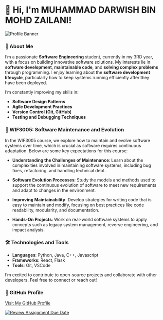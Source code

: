 # 👋 Hi, I'm MUHAMMAD DARWISH BIN MOHD ZAILANI!

![Profile Banner](https://github.com/darwishz/darwishz/blob/main/Passport-size%20picture.png)

### 🚀 About Me
I’m a passionate **Software Engineering** student, currently in my 3RD year, with a focus on building innovative software solutions. My interests lie in **software development**, **maintainable code**, and **solving complex problems** through programming. I enjoy learning about the **software development lifecycle**, particularly how to keep systems running efficiently after they have been deployed.

I’m constantly improving my skills in:
- **Software Design Patterns**
- **Agile Development Practices**
- **Version Control (Git, GitHub)**
- **Testing and Debugging Techniques**

### 📘 WIF3005: Software Maintenance and Evolution

In the WIF3005 course, we explore how to maintain and evolve software systems over time, which is crucial as software requires continuous adaptation. Below are some key expectations for this course:

- **Understanding the Challenges of Maintenance**: Learn about the complexities involved in maintaining software systems, including bug fixes, refactoring, and handling technical debt.
  
- **Software Evolution Processes**: Study the models and methods used to support the continuous evolution of software to meet new requirements and adapt to changes in the environment.

- **Improving Maintainability**: Develop strategies for writing code that is easy to maintain and modify, focusing on best practices like code readability, modularity, and documentation.

- **Hands-On Projects**: Work on real-world software systems to apply concepts such as legacy system management, reverse engineering, and impact analysis.

### 🛠️ Technologies and Tools
- **Languages**: Python, Java, C++, Javascript
- **Frameworks**: React, Flask
- **Tools**: Git, VSCode 

I’m excited to contribute to open-source projects and collaborate with other developers. Feel free to connect or reach out!

### 🔗 GitHub Profile
[Visit My GitHub Profile](https://github.com/darwishz/darwishz)


[![Review Assignment Due Date](https://classroom.github.com/assets/deadline-readme-button-22041afd0340ce965d47ae6ef1cefeee28c7c493a6346c4f15d667ab976d596c.svg)](https://classroom.github.com/a/O-1AGqKT)
